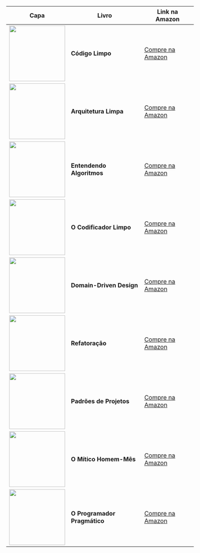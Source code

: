 
| Capa                                                                                                        | Livro                        | Link na Amazon                  |
|------------------------------------------------------------------------------------------------------------|------------------------------|---------------------------------|
| <img src="https://m.media-amazon.com/images/I/71dH97FwGbL._SL1500_.jpg" width="150"> | **Código Limpo**             | [Compre na Amazon](https://amzn.to/3tLVyge) |
| <img src="https://m.media-amazon.com/images/I/815d9tE7jSL._SL1500_.jpg" width="150"> | **Arquitetura Limpa**        | [Compre na Amazon](https://amzn.to/4aSuOv4) |
| <img src="https://m.media-amazon.com/images/I/71Vkg7GfPFL._SL1296_.jpg" width="150"> | **Entendendo Algoritmos**    | [Compre na Amazon](https://amzn.to/48tD6rP) |
| <img src="https://m.media-amazon.com/images/I/91lBONZ4tAL._SL1500_.jpg" width="150"> | **O Codificador Limpo**      | [Compre na Amazon](https://amzn.to/41QHO0a) |
| <img src="https://m.media-amazon.com/images/I/61aIS4n2jZL._SL1000_.jpg" width="150"> | **Domain-Driven Design**     | [Compre na Amazon](https://amzn.to/4aTuw7i) |
| <img src="https://m.media-amazon.com/images/I/81sTm5M7wjL._SL1500_.jpg" width="150"> | **Refatoração**              | [Compre na Amazon](https://amzn.to/4aIDXGC) |
| <img src="https://m.media-amazon.com/images/I/81RXMnEXrdL._SL1500_.jpg" width="150"> | **Padrões de Projetos**      | [Compre na Amazon](https://amzn.to/4aNw2If) |
| <img src="https://m.media-amazon.com/images/I/71HNGP3tJbL._SL1428_.jpg" width="150"> | **O Mítico Homem-Mês**       | [Compre na Amazon](https://amzn.to/47KlY01) |
| <img src="https://m.media-amazon.com/images/I/61hewOW+8zL._SL1500_.jpg" width="150"> | **O Programador Pragmático** | [Compre na Amazon](https://amzn.to/3tMCIWe) |
